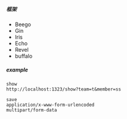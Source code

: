 ##### 框架
* Beego 
* Gin
* Iris
* Echo
* Revel
* buffalo

##### example 
```
show 
http://localhost:1323/show?team=t&member=ss

save
application/x-www-form-urlencoded
multipart/form-data
```